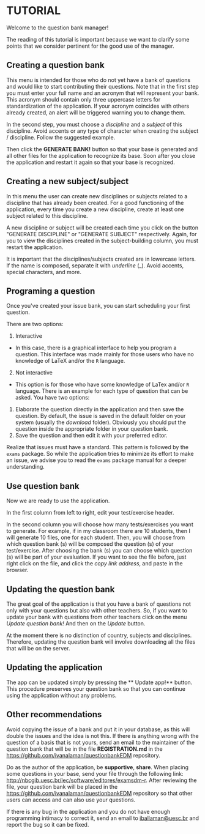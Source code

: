 # TUTORIAL

Welcome to the question bank manager!

The reading of this tutorial is important because we want to clarify some points that we consider pertinent for the good use of the manager.

## Creating a question bank

This menu is intended for those who do not yet have a bank of questions and would like to start contributing their questions. Note that in the first step you must enter your full name and an acronym that will represent your bank. This acronym should contain only three uppercase letters for standardization of the application. If your acronym coincides with others already created, an alert will be triggered warning you to change them.

In the second step, you must choose a _discipline_ and a _subject_ of this discipline. Avoid accents or any type of character when creating the subject / discipline. Follow the suggested example.

Then click the **GENERATE BANK!** button so that your base is generated and all other files for the application to recognize its base. Soon after you close the application and restart it again so that your base is recognized.

## Creating a new subject/subject

In this menu the user can create new disciplines or subjects related to a discipline that has already been created. For a good functioning of the application, every time you create a new discipline, create at least one subject related to this discipline.

A new discipline or subject will be created each time you click on the button "GENERATE DISCIPLINE" or "GENERATE SUBJECT" respectively. Again, for you to view the disciplines created in the subject-building column, you must restart the application.

It is important that the disciplines/subjects created are in lowercase letters. If the name is composed, separate it with *underline* (\_). Avoid accents, special characters, and more.

## Programing a question

Once you've created your issue bank, you can start scheduling your first question.

There are two options:
1. Interactive
  * In this case, there is a graphical interface to help you program a question. This interface was made mainly for those users who have no knowledge of LaTeX and/or the `R` language.

2. Not interactive
  * This option is for those who have some knowledge of LaTex and/or `R` language. There is an example for each type of question that can be asked. You have two options:
 1. Elaborate the question directly in the application and then save the question. By default, the issue is saved in the default folder on your system (usually the *download* folder). Obviously you should put the question inside the appropriate folder in your question bank.
 2. Save the question and then edit it with your preferred editor.

Realize that issues must have a standard. This pattern is followed by the `exams` package. So while the application tries to minimize its effort to make an issue, we advise you to read the `exams` package manual for a deeper understanding.

## Use question bank

Now we are ready to use the application.

In the first column from left to right, edit your test/exercise header.

In the second column you will choose how many tests/exercises you want to generate. For example, if in my classroom there are 10 students, then I will generate 10 files, one for each student. Then, you will choose from which question bank (s) will be composed the question (s) of your test/exercise. After choosing the bank (s) you can choose which question (s) will be part of your evaluation. If you want to see the file before, just right click on the file, and click the *copy link address*, and paste in the browser.

## Updating the question bank

The great goal of the application is that you have a bank of questions not only with your questions but also with other teachers. So, if you want to update your bank with questions from other teachers click on the menu *Update question bank!* And then on the *Update* button.

At the moment there is no distinction of country, subjects and disciplines. Therefore, updating the question bank will involve downloading all the files that will be on the server.

## Updating the application

The app can be updated simply by pressing the ** Update app!** button. This procedure preserves your question bank so that you can continue using the application without any problems.

## Other recommendations

Avoid copying the issue of a bank and put it in your database, as this will double the issues and the idea is not this. If there is anything wrong with the question of a basis that is not yours, send an email to the maintainer of the question bank that will be in the file **REGISTRATION.md** in the https://github.com/ivanalaman/questionbankEDM repository.

Do as the author of the application, be **supportive**, **share**. When placing some questions in your base, send your file through the following link: http://nbcgib.uesc.br/lec/software/editores/examsdm-r. After reviewing the file, your question bank will be placed in the https://github.com/ivanalaman/questionbankEDM repository so that other users can access and can also use your questions.

If there is any bug in the application and you do not have enough programming intimacy to correct it, send an email to iballaman@uesc.br and report the bug so it can be fixed.
